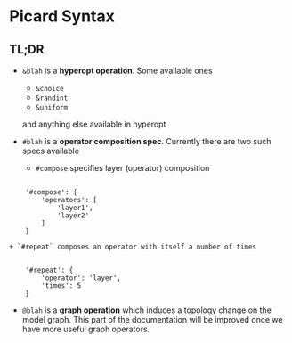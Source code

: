 # Picard Syntax

## TL;DR

- `&blah` is a **hyperopt operation**. Some available ones

    + `&choice`
    + `&randint`
    + `&uniform`

    and anything else available in hyperopt

- `#blah` is a **operator composition spec**. Currently there are two such specs available

    + `#compose` specifies layer (operator) composition

```

    '#compose': {
        'operators': [
            'layer1',
            'layer2'
        ]
    }

```
    + `#repeat` composes an operator with itself a number of times


```

    '#repeat': {
        'operator': 'layer',
        'times': 5
    }

```

- `@blah` is a **graph operation** which induces a topology change on the model graph. This part of the documentation will be improved once we have more useful graph operators.
